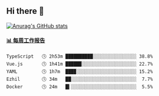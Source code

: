 ## Hi there 👋

[![Anurag's GitHub stats](https://github-readme-stats-orilights.vercel.app/api?username=orilights)](https://github.com/anuraghazra/github-readme-stats)

<!--
**OriLight152/OriLight152** is a ✨ _special_ ✨ repository because its `README.md` (this file) appears on your GitHub profile.

Here are some ideas to get you started:

- 🔭 I’m currently working on ...
- 🌱 I’m currently learning ...
- 👯 I’m looking to collaborate on ...
- 🤔 I’m looking for help with ...
- 💬 Ask me about ...
- 📫 How to reach me: ...
- 😄 Pronouns: ...
- ⚡ Fun fact: ...
-->

<!-- waka-box start -->
#### <a href="https://gist.github.com/92c8d5b388768c10efcba86e82b7c4fb" target="_blank">📊 每周工作报告</a>
```text
TypeScript   🕓 2h53m ██████████░░░░░░░░░░░░░░░░ 38.8%
Vue.js       🕓 1h41m █████▉░░░░░░░░░░░░░░░░░░░░ 22.7%
YAML         🕓 1h7m  ███▉░░░░░░░░░░░░░░░░░░░░░░ 15.2%
Ezhil        🕓 34m   ██░░░░░░░░░░░░░░░░░░░░░░░░  7.7%
Docker       🕓 24m   █▍░░░░░░░░░░░░░░░░░░░░░░░░  5.5%
```
<!-- Powered by https://github.com/journey-ad/waka-box-go . -->
<!-- waka-box end -->
